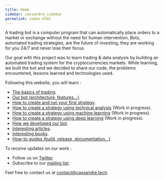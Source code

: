 ```yaml
---
title: Home
sidebar: cassandre_sidebar
permalink: index.html
---
```


A trading bot is a computer program that can automatically place orders to a market or exchange without the need for human intervention. Bots, automated trading strategies, are the future of investing, they are working for you 24/7 and never lose their focus.

Our goal with this project was to learn trading & data analysis by building an automated trading system for the cryptocurrencies markets. While learning, we built the bot and we decided to share our code, the problems encountered, lessons learned and technologies used.

Following this website, you will learn :
  * [The basics of trading](trading_basics_what_is_a_cryptocurrency.html).
  * [Our bot (architecture, features...)](our_bot_architecture.html).
  * [How to create and run your first strategy](create_and_run_what_are_we_going_to_do.html).
  * [How to create a strategy using technical analysis](work_in_progress_technical_analysis_strategy.html) (Work in progress).
  * [How to create a strategy using machine learning](work_in_progress_machine_learning_strategy.html) (Work in progress).
  * [How to create a strategy using deep learning](work_in_progress_deep_learning_strategy.html) (Work in progress).
  * [How we developed our bot](bot_development_project_structure.html).
  * [Interesting articles](resources_articles.html).
  * [Interesting books](resources_books.html).
  * [How-to guides (build, release, documentation...)](how_to_install_development_tools.html).

To receive updates on our work :
  * Follow us on [<i class="fa fa-twitter fa-1x"></i> Twitter](https://twitter.com/CassandreTech) 
  * Subscribe to our [<i class="fa fa-envelope fa-1x"></i> mailing list](http://eepurl.com/gUGiMb).
 
Feel free to contact us at [contact@cassandre.tech](mailto:contact@cassandre.tech).